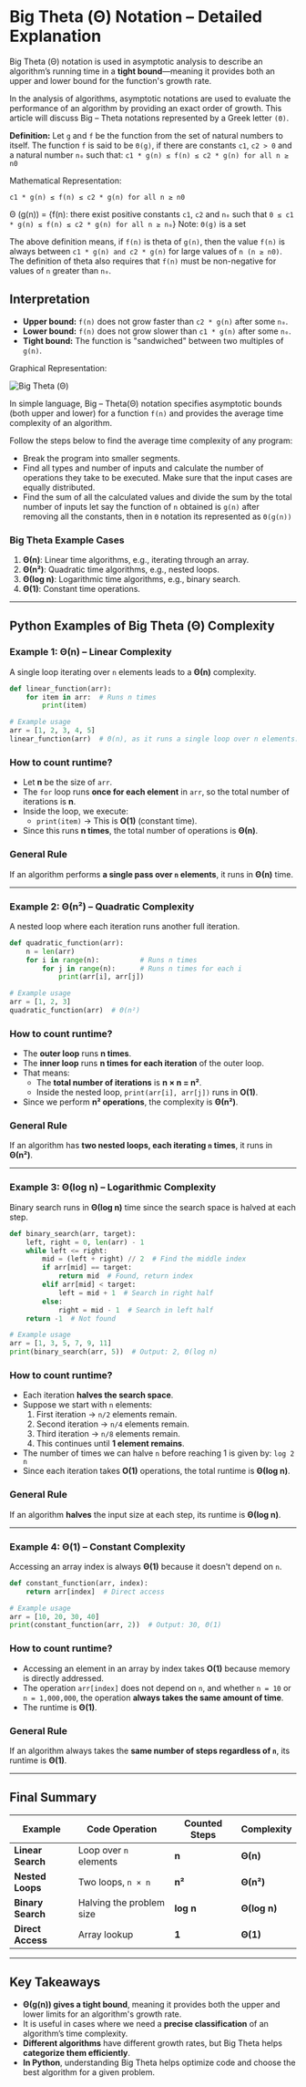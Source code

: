 # Big Theta (Θ) Notation – Detailed Explanation

Big Theta (Θ) notation is used in asymptotic analysis to describe an algorithm’s running time in a **tight bound**—meaning it provides both an upper and lower bound for the function's growth rate.

In the analysis of algorithms, asymptotic notations are used to evaluate the performance of an algorithm by providing an exact order of growth. This article will discuss Big – Theta notations represented by a Greek letter `(Θ)`.

**Definition:** Let `g` and `f` be the function from the set of natural numbers to itself. The function `f` is said to be `Θ(g)`, if there are constants `c1`, `c2 > 0` and a natural number `n₀` such that: `c1 * g(n) ≤ f(n) ≤ c2 * g(n) for all n ≥ n0`

Mathematical Representation:

```text
c1 * g(n) ≤ f(n) ≤ c2 * g(n) for all n ≥ n0
```

Θ (g(n)) = {f(n): there exist positive constants `c1`, `c2` and `n₀` such that `0 ≤ c1 * g(n) ≤ f(n) ≤ c2 * g(n) for all n ≥ n₀`}
Note: `Θ(g)` is a set

The above definition means, if `f(n)` is theta of `g(n)`, then the value `f(n)` is always between `c1 * g(n) and c2 * g(n)` for large values of `n (n ≥ n0)`. The definition of theta also requires that `f(n)` must be non-negative for values of `n` greater than `n₀`.

## **Interpretation**

- **Upper bound:** `f(n)` does not grow faster than `c2 * g(n)` after some `n₀`.
- **Lower bound:** `f(n)` does not grow slower than `c1 * g(n)` after some `n₀`.
- **Tight bound:** The function is "sandwiched" between two multiples of `g(n)`.

Graphical Representation:

![Big Theta (Θ)](./images_of_bt/big_theta.webp)

In simple language, Big – Theta(Θ) notation specifies asymptotic bounds (both upper and lower) for a function `f(n)` and provides the average time complexity of an algorithm.

Follow the steps below to find the average time complexity of any program:

- Break the program into smaller segments.
- Find all types and number of inputs and calculate the number of operations they take to be executed. Make sure that the input cases are equally distributed.
- Find the sum of all the calculated values and divide the sum by the total number of inputs let say the function of `n` obtained is `g(n)` after removing all the constants, then in `Θ` notation its represented as `Θ(g(n))`

### **Big Theta Example Cases**

1. **Θ(n)**: Linear time algorithms, e.g., iterating through an array.
2. **Θ(n²)**: Quadratic time algorithms, e.g., nested loops.
3. **Θ(log n)**: Logarithmic time algorithms, e.g., binary search.
4. **Θ(1)**: Constant time operations.

---

## **Python Examples of Big Theta (Θ) Complexity**

### **Example 1: Θ(n) – Linear Complexity**

A single loop iterating over `n` elements leads to a **Θ(n)** complexity.

```python
def linear_function(arr):
    for item in arr:  # Runs n times
        print(item)    

# Example usage
arr = [1, 2, 3, 4, 5]
linear_function(arr)  # Θ(n), as it runs a single loop over n elements.
```

### **How to count runtime?**

- Let **n** be the size of `arr`.
- The `for` loop runs **once for each element** in `arr`, so the total number of iterations is **n**.
- Inside the loop, we execute:
  - `print(item)` → This is **O(1)** (constant time).
- Since this runs **n times**, the total number of operations is **Θ(n)**.

### **General Rule**

If an algorithm performs **a single pass over `n` elements**, it runs in **Θ(n)** time.

---

### **Example 2: Θ(n²) – Quadratic Complexity**

A nested loop where each iteration runs another full iteration.

```python
def quadratic_function(arr):
    n = len(arr)
    for i in range(n):          # Runs n times
        for j in range(n):      # Runs n times for each i
            print(arr[i], arr[j])

# Example usage
arr = [1, 2, 3]
quadratic_function(arr)  # Θ(n²)
```

### **How to count runtime?**

- The **outer loop** runs **n times**.
- The **inner loop** runs **n times** **for each iteration** of the outer loop.
- That means:
  - The **total number of iterations** is **n × n = n²**.
  - Inside the nested loop, `print(arr[i], arr[j])` runs in **O(1)**.
- Since we perform **n² operations**, the complexity is **Θ(n²)**.

### **General Rule**

If an algorithm has **two nested loops, each iterating `n` times**, it runs in **Θ(n²)**.

---

### **Example 3: Θ(log n) – Logarithmic Complexity**

Binary search runs in **Θ(log n)** time since the search space is halved at each step.

```python
def binary_search(arr, target):
    left, right = 0, len(arr) - 1
    while left <= right:
        mid = (left + right) // 2  # Find the middle index
        if arr[mid] == target:
            return mid  # Found, return index
        elif arr[mid] < target:
            left = mid + 1  # Search in right half
        else:
            right = mid - 1  # Search in left half
    return -1  # Not found

# Example usage
arr = [1, 3, 5, 7, 9, 11]
print(binary_search(arr, 5))  # Output: 2, Θ(log n)
```

### **How to count runtime?**

- Each iteration **halves the search space**.
- Suppose we start with `n` elements:
  1. First iteration → `n/2` elements remain.
  2. Second iteration → `n/4` elements remain.
  3. Third iteration → `n/8` elements remain.
  4. This continues until **1 element remains**.
- The number of times we can halve `n` before reaching 1 is given by: `log 2 n`
- Since each iteration takes **O(1)** operations, the total runtime is **Θ(log n)**.

### **General Rule**

If an algorithm **halves** the input size at each step, its runtime is **Θ(log n)**.

---

### **Example 4: Θ(1) – Constant Complexity**

Accessing an array index is always **Θ(1)** because it doesn't depend on `n`.

```python
def constant_function(arr, index):
    return arr[index]  # Direct access

# Example usage
arr = [10, 20, 30, 40]
print(constant_function(arr, 2))  # Output: 30, Θ(1)
```

### **How to count runtime?**

- Accessing an element in an array by index takes **O(1)** because memory is directly addressed.
- The operation `arr[index]` does not depend on `n`, and whether `n = 10` or `n = 1,000,000`, the operation **always takes the same amount of time**.
- The runtime is **Θ(1)**.

### **General Rule**

If an algorithm always takes the **same number of steps regardless of `n`**, its runtime is **Θ(1)**.

---

## **Final Summary**

| Example | Code Operation | Counted Steps | Complexity |
|---------|--------------|--------------|-------------|
| **Linear Search** | Loop over `n` elements | **n** | **Θ(n)** |
| **Nested Loops** | Two loops, `n × n` | **n²** | **Θ(n²)** |
| **Binary Search** | Halving the problem size | **log n** | **Θ(log n)** |
| **Direct Access** | Array lookup | **1** | **Θ(1)** |

---

## **Key Takeaways**

- **Θ(g(n)) gives a tight bound**, meaning it provides both the upper and lower limits for an algorithm's growth rate.
- It is useful in cases where we need a **precise classification** of an algorithm’s time complexity.
- **Different algorithms** have different growth rates, but Big Theta helps **categorize them efficiently**.
- **In Python**, understanding Big Theta helps optimize code and choose the best algorithm for a given problem.
